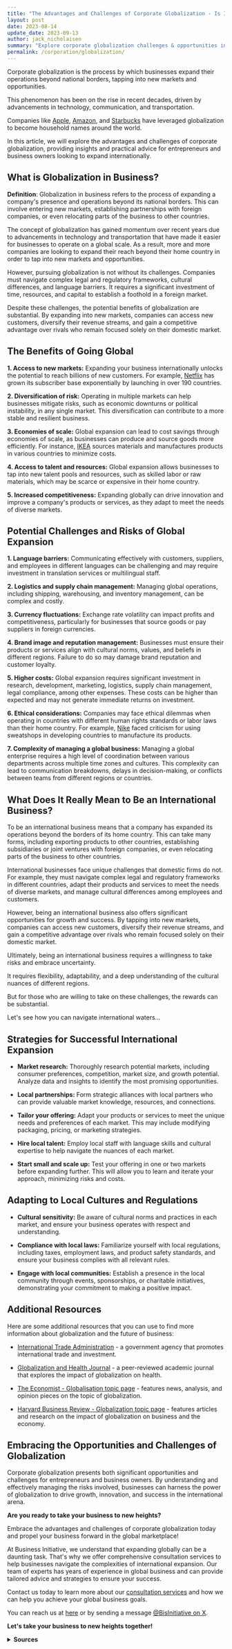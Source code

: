 ```yaml
---
title: "The Advantages and Challenges of Corporate Globalization - Is International Business Right for You?"
layout: post
date: 2023-08-14
update_date: 2023-09-13
author: jack_nicholaisen
summary: "Explore corporate globalization challenges & opportunities in our article. Get practical tips for international business success. Embrace global growth!"
permalink: /corporation/globalization/
---
```


Corporate globalization is the process by which businesses expand their operations beyond national borders, tapping into new markets and opportunities. 

This phenomenon has been on the rise in recent decades, driven by advancements in technology, communication, and transportation.

Companies like [Apple](https://www.apple.com), [Amazon](https://www.amazon.com), and [Starbucks](https://www.starbucks.com) have leveraged globalization to become household names around the world.

In this article, we will explore the advantages and challenges of corporate globalization, providing insights and practical advice for entrepreneurs and business owners looking to expand internationally.

## What is Globalization in Business?

**Definition**: Globalization in business refers to the process of expanding a company's presence and operations beyond its national borders. This can involve entering new markets, establishing partnerships with foreign companies, or even relocating parts of the business to other countries.

The concept of globalization has gained momentum over recent years due to advancements in technology and transportation that have made it easier for businesses to operate on a global scale. As a result, more and more companies are looking to expand their reach beyond their home country in order to tap into new markets and opportunities.

However, pursuing globalization is not without its challenges. Companies must navigate complex legal and regulatory frameworks, cultural differences, and language barriers. It requires a significant investment of time, resources, and capital to establish a foothold in a foreign market.

Despite these challenges, the potential benefits of globalization are substantial. By expanding into new markets, companies can access new customers, diversify their revenue streams, and gain a competitive advantage over rivals who remain focused solely on their domestic market.

## The Benefits of Going Global

**1.  Access to new markets:** Expanding your business internationally unlocks the potential to reach billions of new customers. For example, [Netflix](https://www.netflix.com) has grown its subscriber base exponentially by launching in over 190 countries.

**2.  Diversification of risk:** Operating in multiple markets can help businesses mitigate risks, such as economic downturns or political instability, in any single market. This diversification can contribute to a more stable and resilient business.

**3.  Economies of scale:** Global expansion can lead to cost savings through economies of scale, as businesses can produce and source goods more efficiently. For instance, [IKEA](https://www.ikea.com) sources materials and manufactures products in various countries to minimize costs.

**4.  Access to talent and resources:** Global expansion allows businesses to tap into new talent pools and resources, such as skilled labor or raw materials, which may be scarce or expensive in their home country.

**5.  Increased competitiveness:** Expanding globally can drive innovation and improve a company's products or services, as they adapt to meet the needs of diverse markets.

## Potential Challenges and Risks of Global Expansion

**1.  Language barriers:** Communicating effectively with customers, suppliers, and employees in different languages can be challenging and may require investment in translation services or multilingual staff.

**2.  Logistics and supply chain management:** Managing global operations, including shipping, warehousing, and inventory management, can be complex and costly.

**3.  Currency fluctuations:** Exchange rate volatility can impact profits and competitiveness, particularly for businesses that source goods or pay suppliers in foreign currencies.

**4.  Brand image and reputation management:** Businesses must ensure their products or services align with cultural norms, values, and beliefs in different regions. Failure to do so may damage brand reputation and customer loyalty.

**5.  Higher costs:** Global expansion requires significant investment in research, development, marketing, logistics, supply chain management, legal compliance, among other expenses. These costs can be higher than expected and may not generate immediate returns on investment.

**6.  Ethical considerations:** Companies may face ethical dilemmas when operating in countries with different human rights standards or labor laws than their home country. For example, [Nike](https://www.nike.com) faced criticism for using sweatshops in developing countries to manufacture its products.

**7.  Complexity of managing a global business:** Managing a global enterprise requires a high level of coordination between various departments across multiple time zones and cultures. This complexity can lead to communication breakdowns, delays in decision-making, or conflicts between teams from different regions or countries.

## What Does It Really Mean to Be an International Business?

To be an international business means that a company has expanded its operations beyond the borders of its home country. This can take many forms, including exporting products to other countries, establishing subsidiaries or joint ventures with foreign companies, or even relocating parts of the business to other countries.

International businesses face unique challenges that domestic firms do not. For example, they must navigate complex legal and regulatory frameworks in different countries, adapt their products and services to meet the needs of diverse markets, and manage cultural differences among employees and customers.

However, being an international business also offers significant opportunities for growth and success. By tapping into new markets, companies can access new customers, diversify their revenue streams, and gain a competitive advantage over rivals who remain focused solely on their domestic market.

Ultimately, being an international business requires a willingness to take risks and embrace uncertainty.

It requires flexibility, adaptability, and a deep understanding of the cultural nuances of different regions.

But for those who are willing to take on these challenges, the rewards can be substantial.

Let's see how you can navigate international waters...

## Strategies for Successful International Expansion

-   **Market research:** Thoroughly research potential markets, including consumer preferences, competition, market size, and growth potential. Analyze data and insights to identify the most promising opportunities.

-   **Local partnerships:** Form strategic alliances with local partners who can provide valuable market knowledge, resources, and connections.

-   **Tailor your offering:** Adapt your products or services to meet the unique needs and preferences of each market. This may include modifying packaging, pricing, or marketing strategies.

-   **Hire local talent:** Employ local staff with language skills and cultural expertise to help navigate the nuances of each market.

-   **Start small and scale up:** Test your offering in one or two markets before expanding further. This will allow you to learn and iterate your approach, minimizing risks and costs.

## Adapting to Local Cultures and Regulations

-   **Cultural sensitivity:** Be aware of cultural norms and practices in each market, and ensure your business operates with respect and understanding.

-   **Compliance with local laws:** Familiarize yourself with local regulations, including taxes, employment laws, and product safety standards, and ensure your business complies with all relevant rules.

-   **Engage with local communities:** Establish a presence in the local community through events, sponsorships, or charitable initiatives, demonstrating your commitment to making a positive impact.

## Additional Resources

Here are some additional resources that you can use to find more information about globalization and the future of business:

-   [International Trade Administration](https://www.trade.gov/globalization) - a government agency that promotes international trade and investment.

-   [Globalization and Health Journal](https://globalizationandhealth.biomedcentral.com/) - a peer-reviewed academic journal that explores the impact of globalization on health.

-   [The Economist - Globalisation topic page](https://www.economist.com/topics/globalisation) -  features news, analysis, and opinion pieces on the topic of globalization.

-   [Harvard Business Review - Globalization topic page](https://hbr.org/topic/globalization) - features articles and research on the impact of globalization on business and the economy.

## Embracing the Opportunities and Challenges of Globalization

Corporate globalization presents both significant opportunities and challenges for entrepreneurs and business owners. By understanding and effectively managing the risks involved, businesses can harness the power of globalization to drive growth, innovation, and success in the international arena.

**Are you ready to take your business to new heights?**

Embrace the advantages and challenges of corporate globalization today and propel your business forward in the global marketplace!

At Business Initiative, we understand that expanding globally can be a daunting task. That's why we offer comprehensive consultation services to help businesses navigate the complexities of international expansion. Our team of experts has years of experience in global business and can provide tailored advice and strategies to ensure your success.

Contact us today to learn more about our [consultation services](https://calendly.com/businessinitiative/30-minute-consultation-call) and how we can help you achieve your global business goals.

You can reach us at [here](https://www.businessinitiative.org/contact/) or by sending a message [@BisInitiative on X](https://twitter.com/BisInitiative).

**Let's take your business to new heights together!**

<script async data-uid="0625212ce2" src="https://adept-hustler-4565.ck.page/0625212ce2/index.js"></script>

<details>
<summary><b>Sources</b></summary>
<br>
<ul>
<li><a href="https://www.apple.com">Apple Inc.</a></li>

<li><a href="https://www.amazon.com">Amazon.com, Inc.</a></li>

<li><a href="https://www.starbucks.com">Starbucks Corporation</a></li>

<li><a href="https://www.netflix.com">Netflix, Inc.</a></li>

<li><a href="https://www.ikea.com">IKEA Group</a></li>

<li><a href="https://www.walmart.com">Walmart Inc.</a></li>

<li><a href="https://www.google.com">Google LLC</a></li>
</ul>
</details>





